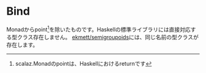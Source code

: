 # Bind

Monadからpoint[^point-is-return]を除いたものです。Haskellの標準ライブラリには直接対応する型クラス存在しません。
[ekmett/semigroupoids](https://hackage.haskell.org/package/semigroupoids-5.0.1/docs/Data-Functor-Bind.html#t:Bind)には、同じ名前の型クラスが存在します。

[^point-is-return]: scalaz.Monadのpointは、Haskellにおけるreturnです
